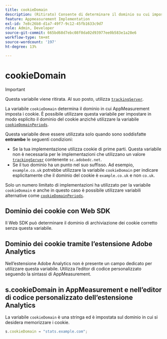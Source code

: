 ```yaml
---
title: cookieDomain
description: (Ritirato) Consente di determinare il dominio su cui impostare i cookie.
feature: Appmeasurement Implementation
exl-id: 7e8c26b8-d1a7-49f7-9c12-45fb1633c9d7
role: Admin, Developer
source-git-commit: 665bd68d7ebc08f0da02d93977ee0b583e1a28e6
workflow-type: tm+mt
source-wordcount: '197'
ht-degree: 13%

---
```


# cookieDomain

>[!IMPORTANT]
>Questa variabile viene ritirata. Al suo posto, utilizza [`trackingServer`](trackingserver.md).

La variabile `cookieDomain` determina il dominio in cui AppMeasurement imposta i cookie. È possibile utilizzare questa variabile per impostare in modo esplicito il dominio del cookie anziché utilizzare la variabile [`cookieDomainPeriods`](cookiedomainperiods.md).

Questa variabile deve essere utilizzata solo quando sono soddisfatte **entrambe** le seguenti condizioni:

* Se la tua implementazione utilizza cookie di prime parti. Questa variabile non è necessaria per le implementazioni che utilizzano un valore [`trackingServer`](trackingserver.md) contenente `sc.adobedc.net`.
* Se il tuo dominio ha un punto nel suo suffisso. Ad esempio, `example.co.uk` potrebbe utilizzare la variabile `cookieDomain` per indicare esplicitamente che il dominio del cookie è `example.co.uk` e non `co.uk`.

Solo un numero limitato di implementazioni ha utilizzato per la variabile `cookieDomain` e anche in questo caso è possibile utilizzare variabili alternative come [`cookieDomainPeriods`](cookiedomainperiods.md).

## Dominio dei cookie con Web SDK

Il Web SDK può determinare il dominio di archiviazione dei cookie corretto senza questa variabile.

## Dominio dei cookie tramite l’estensione Adobe Analytics

Nell’estensione Adobe Analytics non è presente un campo dedicato per utilizzare questa variabile. Utilizza l’editor di codice personalizzato seguendo la sintassi di AppMeasurement.

## s.cookieDomain in AppMeasurement e nell’editor di codice personalizzato dell’estensione Analytics

La variabile `cookieDomain` è una stringa ed è impostata sul dominio in cui si desidera memorizzare i cookie.

```js
s.cookieDomain = "stats.example.com";
```
